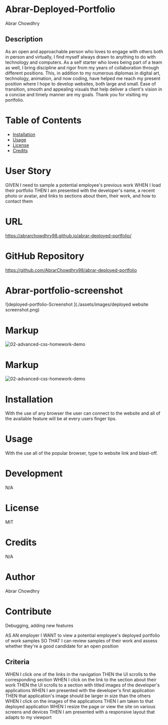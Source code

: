 # Abrar-Deployed-Portfolio


Abrar Chowdhry

## Description
As an open and approachable person who loves to engage with others both in person and virtually, I find myself always drawn to anything to do with technology and computers. 
As a self starter who loves being part of a team as well, I bring discipline and rigor from my years of collaboration through different positions. 
This, in addition to my numerous diplomas in digital art, technology, animation, and now coding, have helped me reach my present position where I hope to develop websites, both large and small. 
Ease of transition, smooth and appealing visuals that help deliver a client's vision in a concise and timely manner are my goals. 
Thank you for visiting my portfolio.

# Table of Contents

* [Installation](#installation)
* [Usage](#usage)
* [License](#license)
* [Credits](#credits)

# User Story
GIVEN I need to sample a potential employee's previous work
WHEN I load their portfolio
THEN I am presented with the developer's name, a recent photo or avatar, and links to sections about them, their work, and how to contact them

# URL
https://abrarchowdhry98.github.io/abrar-deployed-portfolio/


# GitHub Repository
https://github.com/AbrarChowdhry98/abrar-deployed-portfolio


# Abrar-portfolio-screenshot
![deployed-portfolio-Screenshot ](./assets/images/deployed website screenshot.png)

# Markup
![02-advanced-css-homework-demo](https://user-images.githubusercontent.com/57843842/125211900-c5a76680-e277-11eb-8a79-b288d76951ee.gif)



# Markup
![02-advanced-css-homework-demo](https://user-images.githubusercontent.com/57843842/125211900-c5a76680-e277-11eb-8a79-b288d76951ee.gif)


# Installation 
With the use of any browser the user can connect to the website and all of the available feature will be at every users finger tips.

# Usage
With the use all of the popular browser, type to website link and blast-off.

# Development 
N/A

# License 
MIT

# Credits
N/A

# Author
Abrar Chowdhry

# Contribute
Debugging, adding new features


AS AN employer
I WANT to view a potential employee's deployed portfolio of work samples
SO THAT I can review samples of their work and assess whether they're a good candidate for an open position


## Criteria
WHEN I click one of the links in the navigation
THEN the UI scrolls to the corresponding section
WHEN I click on the link to the section about their work
THEN the UI scrolls to a section with titled images of the developer's applications
WHEN I am presented with the developer's first application
THEN that application's image should be larger in size than the others
WHEN I click on the images of the applications
THEN I am taken to that deployed application
WHEN I resize the page or view the site on various screens and devices
THEN I am presented with a responsive layout that adapts to my viewport
